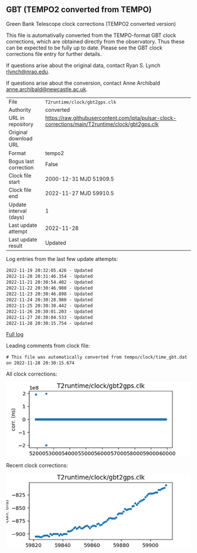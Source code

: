 
## GBT (TEMPO2 converted from TEMPO)

Green Bank Telescope clock corrections (TEMPO2 converted version)

This file is automativally converted from the TEMPO-format GBT
clock corrections, which are obtained directly from the observatory.
Thus these can be expected to be fully up to date. Please see the
GBT clock corrections file entry for further details.

If questions arise about the original data, contact Ryan S. Lynch
<rlynch@nrao.edu>.

If questions arise about the conversion, contact Anne Archibald
<anne.archibald@newcastle.ac.uk>.

|     |     |
|:--- |:--- |
| File | `T2runtime/clock/gbt2gps.clk` |
| Authority | converted |
| URL in repository | <https://raw.githubusercontent.com/ipta/pulsar-clock-corrections/main/T2runtime/clock/gbt2gps.clk> |
| Original download URL | <None> |
| Format | tempo2 |
| Bogus last correction | False |
| Clock file start | 2000-12-31 MJD 51909.5 |
| Clock file end | 2022-11-27 MJD 59910.5 |
| Update interval (days) | 1 |
| Last update attempt | 2022-11-28 |
| Last update result | Updated |

Log entries from the last few update attempts:
```
2022-11-19 20:32:05.426 - Updated
2022-11-20 20:31:46.354 - Updated
2022-11-21 20:30:54.402 - Updated
2022-11-22 20:30:46.980 - Updated
2022-11-23 20:30:46.898 - Updated
2022-11-24 20:30:28.980 - Updated
2022-11-25 20:30:38.442 - Updated
2022-11-26 20:30:01.203 - Updated
2022-11-27 20:30:04.533 - Updated
2022-11-28 20:30:15.754 - Updated
```
[Full log](https://raw.githubusercontent.com/ipta/pulsar-clock-corrections/main/log/T2runtime/clock/gbt2gps.clk.log)

Leading comments from clock file:

    # This file was automatically converted from tempo/clock/time_gbt.dat on 2022-11-28 20:30:15.674



All clock corrections:

![plot of all clock corrections](gbt2gps.clk.png "All corrections")

Recent clock corrections:

![plot of recent clock corrections](gbt2gps.clk.short.png "Recent corrections")

